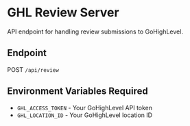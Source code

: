 # GHL Review Server

API endpoint for handling review submissions to GoHighLevel.

## Endpoint
POST `/api/review`

## Environment Variables Required
- `GHL_ACCESS_TOKEN` - Your GoHighLevel API token
- `GHL_LOCATION_ID` - Your GoHighLevel location ID
